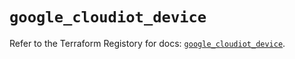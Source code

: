 # `google_cloudiot_device`

Refer to the Terraform Registory for docs: [`google_cloudiot_device`](https://registry.terraform.io/providers/hashicorp/google/4.67.0/docs/resources/cloudiot_device).
